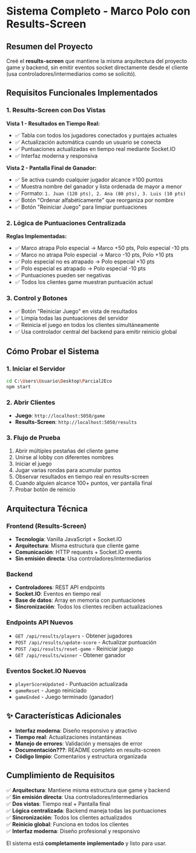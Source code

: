 # Sistema Completo - Marco Polo con Results-Screen

## Resumen del Proyecto

Creé el **results-screen** que mantiene la misma arquitectura del proyecto game y backend, sin emitir eventos socket directamente desde el cliente (usa controladores/intermediarios como se solicitó).

## Requisitos Funcionales Implementados

### 1. Results-Screen con Dos Vistas

**Vista 1 - Resultados en Tiempo Real:**

- ✅ Tabla con todos los jugadores conectados y puntajes actuales
- ✅ Actualización automática cuando un usuario se conecta
- ✅ Puntuaciones actualizadas en tiempo real mediante Socket.IO
- ✅ Interfaz moderna y responsiva

**Vista 2 - Pantalla Final de Ganador:**

- ✅ Se activa cuando cualquier jugador alcance ≥100 puntos
- ✅ Muestra nombre del ganador y lista ordenada de mayor a menor
- ✅ Formato: `1. Juan (120 pts), 2. Ana (80 pts), 3. Luis (10 pts)`
- ✅ Botón "Ordenar alfabéticamente" que reorganiza por nombre
- ✅ Botón "Reiniciar Juego" para limpiar puntuaciones

### 2. Lógica de Puntuaciones Centralizada

**Reglas Implementadas:**

- ✅ Marco atrapa Polo especial → Marco +50 pts, Polo especial -10 pts
- ✅ Marco no atrapa Polo especial → Marco -10 pts, Polo +10 pts
- ✅ Polo especial no es atrapado → Polo especial +10 pts
- ✅ Polo especial es atrapado → Polo especial -10 pts
- ✅ Puntuaciones pueden ser negativas
- ✅ Todos los clientes game muestran puntuación actual

### 3. Control y Botones

- ✅ Botón "Reiniciar Juego" en vista de resultados
- ✅ Limpia todas las puntuaciones del servidor
- ✅ Reinicia el juego en todos los clientes simultáneamente
- ✅ Usa controlador central del backend para emitir reinicio global

## Cómo Probar el Sistema

### 1. Iniciar el Servidor

```bash
cd C:\Users\Usuario\Desktop\Parcial2Eco
npm start
```

### 2. Abrir Clientes

- **Juego**: `http://localhost:5050/game`
- **Results-Screen**: `http://localhost:5050/results`

### 3. Flujo de Prueba

1. Abrir múltiples pestañas del cliente game
2. Unirse al lobby con diferentes nombres
3. Iniciar el juego
4. Jugar varias rondas para acumular puntos
5. Observar resultados en tiempo real en results-screen
6. Cuando alguien alcance 100+ puntos, ver pantalla final
7. Probar botón de reinicio

## Arquitectura Técnica

### Frontend (Results-Screen)

- **Tecnología**: Vanilla JavaScript + Socket.IO
- **Arquitectura**: Misma estructura que cliente game
- **Comunicación**: HTTP requests + Socket.IO events
- **Sin emisión directa**: Usa controladores/intermediarios

### Backend

- **Controladores**: REST API endpoints
- **Socket.IO**: Eventos en tiempo real
- **Base de datos**: Array en memoria con puntuaciones
- **Sincronización**: Todos los clientes reciben actualizaciones

### Endpoints API Nuevos

- `GET /api/results/players` - Obtener jugadores
- `POST /api/results/update-score` - Actualizar puntuación
- `POST /api/results/reset-game` - Reiniciar juego
- `GET /api/results/winner` - Obtener ganador

### Eventos Socket.IO Nuevos

- `playerScoreUpdated` - Puntuación actualizada
- `gameReset` - Juego reiniciado
- `gameEnded` - Juego terminado (ganador)

## ✨ Características Adicionales

- **Interfaz moderna**: Diseño responsivo y atractivo
- **Tiempo real**: Actualizaciones instantáneas
- **Manejo de errores**: Validación y mensajes de error
- **Documentación???**: README completo en results-screen
- **Código limpio**: Comentarios y estructura organizada

## Cumplimiento de Requisitos

✅ **Arquitectura**: Mantiene misma estructura que game y backend  
✅ **Sin emisión directa**: Usa controladores/intermediarios  
✅ **Dos vistas**: Tiempo real + Pantalla final  
✅ **Lógica centralizada**: Backend maneja todas las puntuaciones  
✅ **Sincronización**: Todos los clientes actualizados  
✅ **Reinicio global**: Funciona en todos los clientes  
✅ **Interfaz moderna**: Diseño profesional y responsivo

El sistema está **completamente implementado** y listo para usar.
